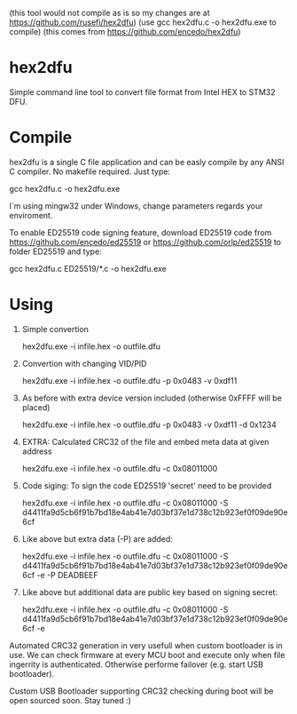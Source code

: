 (this tool would not compile as is so my changes are at https://github.com/rusefi/hex2dfu)
(use
gcc hex2dfu.c -o hex2dfu.exe
to compile)
(this comes from https://github.com/encedo/hex2dfu)


hex2dfu
=======

Simple command line tool to convert file format from Intel HEX to STM32 DFU.





Compile
=======

hex2dfu is a single C file application and can be easly compile by any ANSI C compiler. No makefile required. Just type:

gcc hex2dfu.c -o hex2dfu.exe

I`m using mingw32 under Windows, change parameters regards your enviroment.



To enable ED25519 code signing feature, download ED25519 code from https://github.com/encedo/ed25519 or https://github.com/orlp/ed25519 to folder ED25519
and type:

gcc hex2dfu.c ED25519/*.c -o hex2dfu.exe


Using
=====

1. Simple convertion

   hex2dfu.exe -i infile.hex -o outfile.dfu


2. Convertion with changing VID/PID

   hex2dfu.exe -i infile.hex -o outfile.dfu -p 0x0483 -v 0xdf11


3. As before with extra device version included (otherwise 0xFFFF will be placed)

   hex2dfu.exe -i infile.hex -o outfile.dfu -p 0x0483 -v 0xdf11 -d 0x1234


3. EXTRA: Calculated CRC32 of the file and embed meta data at given address

   hex2dfu.exe -i infile.hex -o outfile.dfu -c 0x08011000


4. Code siging: To sign the code ED25519 'secret' need to be provided

   hex2dfu.exe -i infile.hex -o outfile.dfu -c 0x08011000 -S d4411fa9d5cb6f91b7bd18e4ab41e7d03bf37e1d738c12b923ef0f09de90e6cf
   

5. Like above but extra data (-P) are added:

   hex2dfu.exe -i infile.hex -o outfile.dfu -c 0x08011000 -S d4411fa9d5cb6f91b7bd18e4ab41e7d03bf37e1d738c12b923ef0f09de90e6cf -e -P DEADBEEF
   

6. Like above but additional data are public key based on signing secret:

   hex2dfu.exe -i infile.hex -o outfile.dfu -c 0x08011000 -S d4411fa9d5cb6f91b7bd18e4ab41e7d03bf37e1d738c12b923ef0f09de90e6cf -e
   
   
Automated CRC32 generation in very usefull when custom bootloader is in use. We can check firmware at every MCU boot and execute only when file ingerrity is authenticated. Otherwise performe failover (e.g. start USB bootloader). 

Custom USB Bootloader supporting CRC32 checking during boot will be open sourced soon. Stay tuned :)





